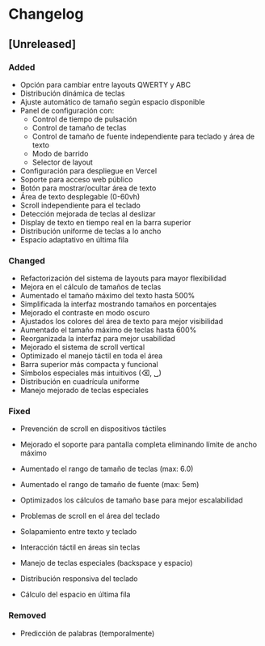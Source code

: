 # Changelog

## [Unreleased]

### Added

- Opción para cambiar entre layouts QWERTY y ABC
- Distribución dinámica de teclas
- Ajuste automático de tamaño según espacio disponible
- Panel de configuración con:
  - Control de tiempo de pulsación
  - Control de tamaño de teclas
  - Control de tamaño de fuente independiente para teclado y área de texto
  - Modo de barrido
  - Selector de layout
- Configuración para despliegue en Vercel
- Soporte para acceso web público
- Botón para mostrar/ocultar área de texto
- Área de texto desplegable (0-60vh)
- Scroll independiente para el teclado
- Detección mejorada de teclas al deslizar
- Display de texto en tiempo real en la barra superior
- Distribución uniforme de teclas a lo ancho
- Espacio adaptativo en última fila

### Changed

- Refactorización del sistema de layouts para mayor flexibilidad
- Mejora en el cálculo de tamaños de teclas
- Aumentado el tamaño máximo del texto hasta 500%
- Simplificada la interfaz mostrando tamaños en porcentajes
- Mejorado el contraste en modo oscuro
- Ajustados los colores del área de texto para mejor visibilidad
- Aumentado el tamaño máximo de teclas hasta 600%
- Reorganizada la interfaz para mejor usabilidad
- Mejorado el sistema de scroll vertical
- Optimizado el manejo táctil en toda el área
- Barra superior más compacta y funcional
- Símbolos especiales más intuitivos (⌫, ␣)
- Distribución en cuadrícula uniforme
- Manejo mejorado de teclas especiales

### Fixed

- Prevención de scroll en dispositivos táctiles

- Mejorado el soporte para pantalla completa eliminando límite de ancho máximo
- Aumentado el rango de tamaño de teclas (max: 6.0)
- Aumentado el rango de tamaño de fuente (max: 5em)
- Optimizados los cálculos de tamaño base para mejor escalabilidad
- Problemas de scroll en el área del teclado
- Solapamiento entre texto y teclado
- Interacción táctil en áreas sin teclas
- Manejo de teclas especiales (backspace y espacio)
- Distribución responsiva del teclado
- Cálculo del espacio en última fila

### Removed

- Predicción de palabras (temporalmente)

